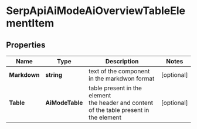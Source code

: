 # SerpApiAiModeAiOverviewTableElementItem


## Properties

| Name | Type | Description | Notes |
|------------ | ------------- | ------------- | -------------|
**Markdown** | **string** | text of the component in the markdwon format |[optional]|
**Table** | **AiModeTable** | table present in the element<br>the header and content of the table present in the element |[optional]|